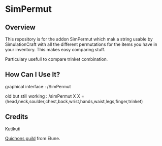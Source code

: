 # SimPermut

## Overview

This repository is for the addon SimPermut which mak a string usable by SimulationCraft with all the different permutations for the items you have in your inventory. This makes easy comparing stuff.

Particulary usefull to compare trinket combination.

## How Can I Use It?

graphical interface :
/SimPermut


old but still working :
/simPermut X
X = (head,neck,soulder,chest,back,wrist,hands,waist,legs,finger,trinket)

## Credits
Kutikuti 

[Quichons guild](http://www.quichons.fr/) from Elune.